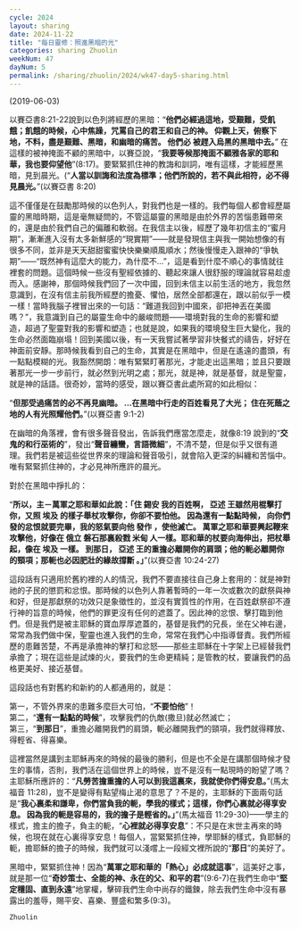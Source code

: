 ```yaml
---
cycle: 2024
layout: sharing
date: 2024-11-22
title: "每日靈修：照進黑暗的光"
categories: sharing Zhuolin
weekNum: 47
dayNum: 5
permalink: /sharing/zhuolin/2024/wk47-day5-sharing.html
--- 
```

(2019-06-03)

以賽亞書8:21-22說到以色列將經歷的黑暗：“**他們必經過這地，受艱難，受飢餓；飢餓的時候，心中焦躁，咒罵自己的君王和自己的神。 仰觀上天，俯察下地，不料，盡是艱難、黑暗，和幽暗的痛苦。 他們必 被趕入烏黑的黑暗中去。**” 在這樣的被神掩面不顧的黑暗中，以賽亞說，“**我要等候那掩面不顧雅各家的耶和華，我也要仰望他**”(8:17)。要緊緊抓住神的教誨和訓詞，唯有這樣，才能經歷黑暗，見到晨光。(“**人當以訓誨和法度為標準；他們所說的，若不與此相符，必不得見晨光。**”(以賽亞書 8:20)  

這不僅僅是在鼓勵那時候的以色列人，對我們也是一樣的。我們每個人都會經歷屬靈的黑暗時期，這是毫無疑問的，不管這屬靈的黑暗是由於外界的苦惱患難帶來的，還是由於我們自己的偏離和軟弱。在我信主以後，經歷了幾年初信主的“蜜月期”，漸漸進入沒有太多新鮮感的“現實期”——就是發現信主與我一開始想像的有很多不同，並非是天天甜甜蜜蜜快快樂樂順風順水；然後慢慢走入跟神的“爭執期”——“既然神有這麼大的能力，為什麼不...”，這是看到什麼不順心的事情就往裡套的問題。這個時候一些沒有聖經依據的、聽起來讓人很舒服的理論就容易趁虛而入。感謝神，那個時候我們回了一次中國，回到未信主以前生活的地方，我忽然意識到，在沒有信主前我所經歷的擔憂、懼怕，居然全部都還在，跟以前似乎一模一樣！當時我腦子裡冒出來的一句話：“難道我回到中國來，卻把神丟在美國嗎？”，我意識到自己的屬靈生命中的嚴峻問題——環境對我的生命的影響和塑造，超過了聖靈對我的影響和塑造；也就是說，如果我的環境發生巨大變化，我的生命必然面臨崩塌！回到美國以後，有一天我嘗試著學習非快餐式的禱告，好好在神面前安靜。那時候我看到自己的生命，其實是在黑暗中，但是在遙遠的盡頭，有一點點模糊的光。我豁然開朗：唯有緊緊盯著那光，才能走出這黑暗；並且只要跟著那光一步一步前行，就必然到光明之處；那光，就是神，就是基督，就是聖靈，就是神的話語。很奇妙，當時的感受，跟以賽亞書此處所寫的如此相似：  

“**但那受過痛苦的必不再見幽暗。 ...在黑暗中行走的百姓看見了大光； 住在死蔭之地的人有光照耀他們。**”(以賽亞書 9:1-2)  

在幽暗的角落裡，會有很多聲音發出，告訴我們應當怎麼走，就像8:19 說到的“**交鬼的和行巫術的**”，發出“**聲音纏蠻，言語微細**”，不清不楚，但是似乎又很有道理。我們若是被這些從世界來的理論和聲音吸引，就會陷入更深的糾纏和苦惱中。唯有緊緊抓住神的，才必見神所應許的晨光。  

對於在黑暗中掙扎的：  

“**所以，主－萬軍之耶和華如此說：「住 錫安 我的百姓啊， 亞述 王雖然用棍擊打你，又照 埃及 的樣子舉杖攻擊你，你卻不要怕他。 因為還有一點點時候， 向你們 發的忿恨就要完畢，我的怒氣要向他 發作 ，使他滅亡。 萬軍之耶和華要興起鞭來攻擊他，好像在 俄立 磐石那裏殺戮 米甸 人一樣。耶和華的杖要向海伸出，把杖舉起，像在 埃及 一樣。 到那日， 亞述 王的重擔必離開你的肩頭；他的軛必離開你的頸項；那軛也必因肥壯的緣故撐斷 。」**”(以賽亞書 10:24-27)  

這段話有只適用於舊約裡的人的情況，我們不要直接往自己身上套用的：就是神對祂的子民的懲罰和忿恨。那時候的以色列人靠著暫時的一年一次或數次的獻祭與神和好，但是那獻祭的功效只是象徵性的，並沒有實質性的作用，在百姓獻祭卻不遵行神的旨意的時候，他們的罪更沒有任何的遮蓋了。因此神的忿恨、擊打臨到他們。但是我們是被主耶穌的寶血厚厚遮蓋的，基督是我們的兄長，坐在父神右邊，常常為我們做中保，聖靈也進入我們的生命，常常在我們心中指導督責。我們所經歷的患難苦楚，不再是承擔神的擊打和忿怒——那些主耶穌在十字架上已經替我們承擔了；現在這些是試煉的火，要我們的生命更精純；是管教的杖，要讓我們的品格更美好、接近基督。  

這段話也有對舊約和新約的人都通用的，就是：  

第一，不管外界來的患難多麼巨大可怕，“**不要怕他**”！    
第二，“**還有一點點的時候**”，攻擊我們的仇敵(撒旦)就必然滅亡；    
第三，“**到那日**”，重擔必離開我們的肩頭，軛必離開我們的頸項，我們就得釋放、得輕省、得喜樂。  

這裡當然是講到主耶穌再來的時候的最後的勝利，但是也不全是在講那個時候才發生的事情，否則，我們活在這個世界上的時候，豈不是沒有一點現時的盼望了嗎？主耶穌所應許的：“**凡勞苦擔重擔的人可以到我這裏來，我就使你們得安息。**”(馬太福音 11:28)，豈不是變得有點望梅止渴的意思了？不是的，主耶穌的下面兩句話是“**我心裏柔和謙卑，你們當負我的軛，學我的樣式；這樣，你們心裏就必得享安息。 因為我的軛是容易的，我的擔子是輕省的。」**”(馬太福音 11:29-30)——學主的樣式，擔主的擔子，負主的軛，“**心裡就必得享安息**”：不只是在末世主再來的時候，也現在就在心裏得享安息！每個人，當緊緊抓住神，學耶穌的樣式，負耶穌的軛，擔耶穌的擔子的時候，我們就可以淺嚐上一段經文裡所說的“**那日**”的美好了。  

黑暗中，緊緊抓住神！因為“**萬軍之耶和華的「熱心」必成就這事**”，這美好之事，就是那一位“**奇妙策士、全能的神、永在的父、和平的君**”(9:6-7)在我們生命中“**堅定穩固、直到永遠**”地掌權，擊碎我們生命中尚存的鐵鍊，除去我們生命中沒有暴露出的羞辱，賜平安、喜樂、豐盛和繁多(9:3)。  

`Zhuolin`  
